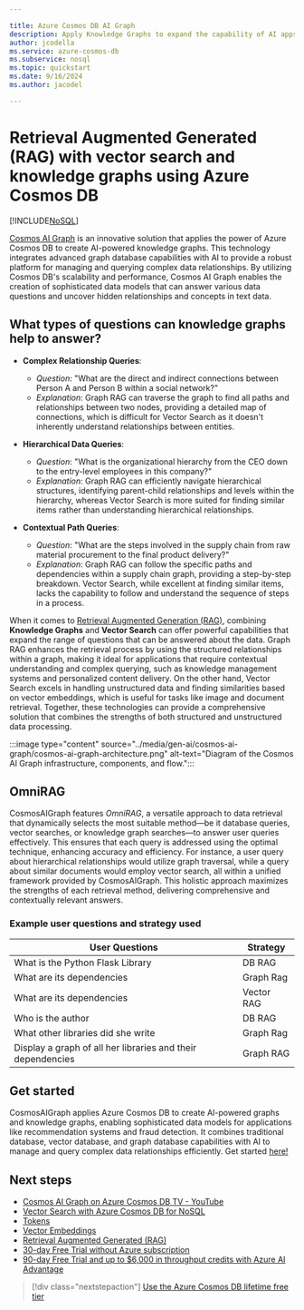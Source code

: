 ```yaml
---

title: Azure Cosmos DB AI Graph
description: Apply Knowledge Graphs to expand the capability of AI apps.
author: jcodella
ms.service: azure-cosmos-db
ms.subservice: nosql
ms.topic: quickstart
ms.date: 9/16/2024
ms.author: jacodel

---
```


# Retrieval Augmented Generated (RAG) with vector search and knowledge graphs using Azure Cosmos DB

[!INCLUDE[NoSQL](../includes/appliesto-nosql.md)]

[Cosmos AI Graph](https://aka.ms/cosmosaigraph) is an innovative solution that applies the power of Azure Cosmos DB to create AI-powered knowledge graphs. This technology integrates advanced graph database capabilities with AI to provide a robust platform for managing and querying complex data relationships. By utilizing Cosmos DB's scalability and performance, Cosmos AI Graph enables the creation of sophisticated data models that can answer various data questions and uncover hidden relationships and concepts in text data.

## What types of questions can knowledge graphs help to answer?

- **Complex Relationship Queries**: 
   - *Question*: "What are the direct and indirect connections between Person A and Person B within a social network?"
   - *Explanation*: Graph RAG can traverse the graph to find all paths and relationships between two nodes, providing a detailed map of connections, which is difficult for Vector Search as it doesn't inherently understand relationships between entities.

- **Hierarchical Data Queries**:
   - *Question*: "What is the organizational hierarchy from the CEO down to the entry-level employees in this company?"
   - *Explanation*: Graph RAG can efficiently navigate hierarchical structures, identifying parent-child relationships and levels within the hierarchy, whereas Vector Search is more suited for finding similar items rather than understanding hierarchical relationships.

- **Contextual Path Queries**:
   - *Question*: "What are the steps involved in the supply chain from raw material procurement to the final product delivery?"
   - *Explanation*: Graph RAG can follow the specific paths and dependencies within a supply chain graph, providing a step-by-step breakdown. Vector Search, while excellent at finding similar items, lacks the capability to follow and understand the sequence of steps in a process.


When it comes to [Retrieval Augmented Generation (RAG)](rag.md), combining **Knowledge Graphs** and **Vector Search** can offer powerful capabilities that expand the range of questions that can be answered about the data. Graph RAG enhances the retrieval process by using the structured relationships within a graph, making it ideal for applications that require contextual understanding and complex querying, such as knowledge management systems and personalized content delivery. On the other hand, Vector Search excels in handling unstructured data and finding similarities based on vector embeddings, which is useful for tasks like image and document retrieval. Together, these technologies can provide a comprehensive solution that combines the strengths of both structured and unstructured data processing.


:::image type="content" source="../media/gen-ai/cosmos-ai-graph/cosmos-ai-graph-architecture.png" alt-text="Diagram of the Cosmos AI Graph infrastructure, components, and flow.":::

## OmniRAG

CosmosAIGraph features *OmniRAG*, a versatile approach to data retrieval that dynamically selects the most suitable method—be it database queries, vector searches, or knowledge graph searches—to answer user queries effectively. This ensures that each query is addressed using the optimal technique, enhancing accuracy and efficiency. For instance, a user query about hierarchical relationships would utilize graph traversal, while a query about similar documents would employ vector search, all within a unified framework provided by CosmosAIGraph. This holistic approach maximizes the strengths of each retrieval method, delivering comprehensive and contextually relevant answers.

### Example user questions and strategy used

| User Questions    | Strategy       |
|----------------|----------------|
|What is the Python Flask Library | DB RAG |
| What are its dependencies  | Graph Rag |
| What are its dependencies | Vector RAG |
| Who is the author | DB RAG  |
| What other libraries did she write | Graph Rag |
| Display a graph of all her libraries and their dependencies | Graph RAG |


## Get started

CosmosAIGraph applies Azure Cosmos DB to create AI-powered graphs and knowledge graphs, enabling sophisticated data models for applications like recommendation systems and fraud detection. It combines traditional database, vector database, and graph database capabilities with AI to manage and query complex data relationships efficiently. Get started [here!](https://aka.ms/cosmosaigraph)

## Next steps
- [Cosmos AI Graph on Azure Cosmos DB TV - YouTube](https://www.youtube.com/watch?v=0alvRmEgIpQ)
- [Vector Search with Azure Cosmos DB for NoSQL](vector-search-overview.md)
- [Tokens](tokens.md)
- [Vector Embeddings](vector-embeddings.md)
- [Retrieval Augmented Generated (RAG)](rag.md)
- [30-day Free Trial without Azure subscription](https://azure.microsoft.com/try/cosmosdb/)
- [90-day Free Trial and up to $6,000 in throughput credits with Azure AI Advantage](../ai-advantage.md)

> [!div class="nextstepaction"]
> [Use the Azure Cosmos DB lifetime free tier](../free-tier.md)
